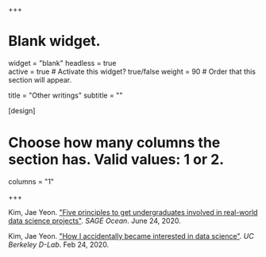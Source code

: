 +++
# Blank widget.
widget = "blank"
headless = true  
active = true  # Activate this widget? true/false
weight = 90  # Order that this section will appear.

title = "Other writings"
subtitle = ""

[design]
  # Choose how many columns the section has. Valid values: 1 or 2.
  columns = "1"

+++

Kim, Jae Yeon. ["Five principles to get undergraduates involved in real-world data science projects"](https://ocean.sagepub.com/blog/skills/5-principles-to-get-undergraduates-involved-in-real-world-data-science-projects). *SAGE Ocean*. June 24, 2020.

Kim, Jae Yeon. ["How I accidentally became interested in data science"](https://dlab.berkeley.edu/blog/how-i-accidentally-became-interested-data-science). *UC Berkeley D-Lab*. Feb 24, 2020.
